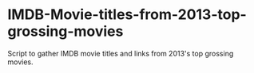 # IMDB-Movie-titles-from-2013-top-grossing-movies
Script to gather IMDB movie titles and links from 2013's top grossing movies.
